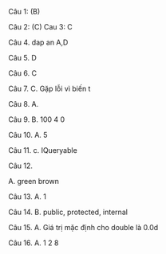 Câu 1:  (B)

Câu 2: (C)
Cau 3: C

Câu 4.  dap an A,D


Câu 5. 
D

Câu 6. 
C

Câu 7. 
   C. Gặp lỗi vì biến t

   Câu 8. 
   A.

Câu 9. 
B. 100 4 0

Câu 10. 
A. 5

Câu 11. 
c. IQueryable

Câu 12. 

A. green brown


Câu 13. 
A. 1




Câu 14. 
B. public, protected, internal

Câu 15. 
A. Giá trị mặc định cho double là 0.0d

Câu 16. 
A. 1 2 8


